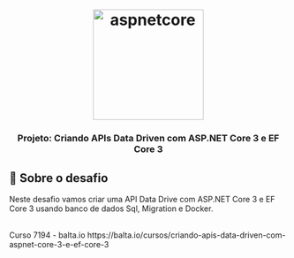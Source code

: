 <h1 align="center">
    <img alt="aspnetcore" src="https://camo.githubusercontent.com/60b205902e565580eb8a60ef4f54f978cfd1af98/68747470733a2f2f696d616765732e73796d706c612e636f6d2e62722f356431313361343561643233342d6c672e706e67" width="200px" />
</h1>

<h3 align="center">
  Projeto: Criando APIs Data Driven com ASP.NET Core 3 e EF Core 3
</h3>

## :rocket: Sobre o desafio

 Neste desafio vamos criar uma API Data Drive com ASP.NET Core 3 e EF Core 3 usando banco de dados Sql, Migration e Docker. 
 
 <br/>
 Curso 7194 - balta.io 
 https://balta.io/cursos/criando-apis-data-driven-com-aspnet-core-3-e-ef-core-3
